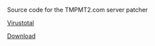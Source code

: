 Source code for the TMPMT2.com server patcher

[Virustotal](https://www.virustotal.com/gui/file/22bd5409923fc761ecaee999d77c89d5313bab1ad76d07fe47bc8b9d69b4fff3?nocache=1)

[Download](https://patch.tmp.international/)


